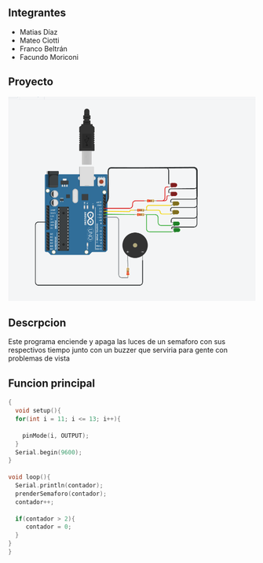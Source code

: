 ## Integrantes
- Matias Díaz
- Mateo Ciotti
- Franco Beltrán
- Facundo Moriconi



## Proyecto


<img src="https://github.com/0Mateciotti/Tp-Spd/blob/main/tp%20Spd/imgs/sd.PNG" width="800"/>

## Descrpcion
Este programa enciende y apaga las luces de un semaforo con sus respectivos tiempo junto con un buzzer que serviria para gente con problemas de vista


## Funcion principal

~~~ C (lenguaje en el que esta escrito)
{
  void setup(){
  for(int i = 11; i <= 13; i++){
    
    pinMode(i, OUTPUT);
  }
  Serial.begin(9600);
}

void loop(){ 
  Serial.println(contador);
  prenderSemaforo(contador);
  contador++;
  
  if(contador > 2){
     contador = 0;
  }
}
}
~~~
